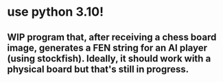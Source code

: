 # use python 3.10!
## WIP program that, after receiving a chess board image, generates a FEN string for an AI player (using stockfish). Ideally, it should work with a physical board but that's still in progress.